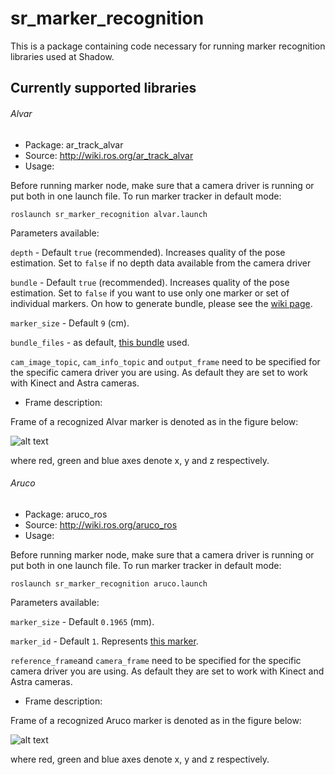 # sr_marker_recognition

This is a package containing code necessary for running marker recognition libraries used at Shadow.

## Currently supported libraries

###### Alvar
- Package: ar_track_alvar
- Source: <http://wiki.ros.org/ar_track_alvar>
- Usage:

Before running marker node, make sure that a camera driver is running or put both in one launch file. To run marker tracker in default mode:

`roslaunch sr_marker_recognition alvar.launch`

Parameters available:

`depth` - Default `true` (recommended). Increases quality of the pose estimation. Set to `false` if no depth data available from the camera driver

`bundle` - Default `true` (recommended). Increases quality of the pose estimation. Set to `false` if you want to use only one marker or set of individual markers. On how to generate bundle, please see the [wiki page](http://wiki.ros.org/ar_track_alvar#ar_track_alvar.2BAC8-post-fuerte.Automatic_XML_bundle_file_generation).

`marker_size` - Default `9` (cm).

`bundle_files` - as default, [this bundle](https://github.com/shadow-robot/common_resources/blob/kinetic-devel/sr_description_common/ar_markers/ar_marker_0_1_2_3_a4.xml) used.

`cam_image_topic`, `cam_info_topic` and `output_frame` need to be specified for the specific camera driver you are using. As default they are set to work with Kinect and Astra cameras.

- Frame description:

Frame of a recognized Alvar marker is denoted as in the figure below:

![alt text](https://github.com/shadow-robot/sr_vision/blob/SRC-1223/F_generify_extrinsic_calibration/sr_marker_recognition/docs/alvar_frame.jpg)

where red, green and blue axes denote x, y and z respectively.

###### Aruco
- Package: aruco_ros
- Source: <http://wiki.ros.org/aruco_ros>
- Usage:

Before running marker node, make sure that a camera driver is running or put both in one launch file. To run marker tracker in default mode:

`roslaunch sr_marker_recognition aruco.launch`

Parameters available:

`marker_size` - Default `0.1965` (mm).

`marker_id` - Default `1`. Represents [this marker](https://github.com/shadow-robot/sr_vision/blob/SRC-1223/F_generify_extrinsic_calibration/sr_marker_recognition/utils/aruco.png).

`reference_frame`and `camera_frame` need to be specified for the specific camera driver you are using. As default they are set to work with Kinect and Astra cameras.

- Frame description:

Frame of a recognized Aruco marker is denoted as in the figure below:

![alt text](https://github.com/shadow-robot/sr_vision/blob/SRC-1223/F_generify_extrinsic_calibration/sr_marker_recognition/docs/aruco_frame.jpg)

where red, green and blue axes denote x, y and z respectively.
